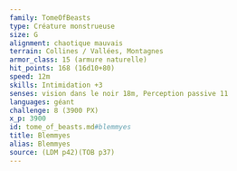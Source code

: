 ```yaml
---
family: TomeOfBeasts
type: Créature monstrueuse
size: G
alignment: chaotique mauvais
terrain: Collines / Vallées, Montagnes
armor_class: 15 (armure naturelle)
hit_points: 168 (16d10+80)
speed: 12m
skills: Intimidation +3
senses: vision dans le noir 18m, Perception passive 11
languages: géant
challenge: 8 (3900 PX)
x_p: 3900
id: tome_of_beasts.md#blemmyes
title: Blemmyes
alias: Blemmyes
source: (LDM p42)(TOB p37)
---
```


